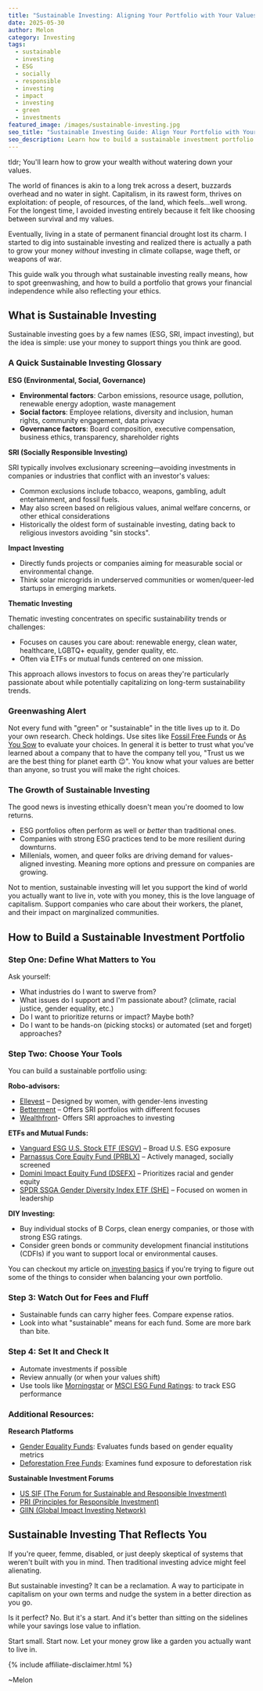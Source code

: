 ```yaml
---
title: "Sustainable Investing: Aligning Your Portfolio with Your Values"
date: 2025-05-30
author: Melon
category: Investing
tags:
  - sustainable
  - investing
  - ESG
  - socially
  - responsible
  - investing
  - impact
  - investing
  - green
  - investments
featured_image: /images/sustainable-investing.jpg
seo_title: "Sustainable Investing Guide: Align Your Portfolio with Your Values in 2025"
seo_description: Learn how to build a sustainable investment portfolio that generates returns while supporting environmental and social causes. Discover ESG, SRI, and impact investing strategies.
---
```


tldr; You'll learn how to grow your wealth without watering down your values.

The world of finances is akin to a long trek across a desert, buzzards overhead and no water in sight. Capitalism, in its rawest form, thrives on exploitation: of people, of resources, of the land, which feels...well wrong. For the longest time, I avoided investing entirely because it felt like choosing between survival and my values.

Eventually, living in a state of permanent financial drought lost its charm. I started to dig into sustainable investing and realized there is actually a path to grow your money _without_ investing in climate collapse, wage theft, or weapons of war.

This guide walk you through what sustainable investing really means, how to spot greenwashing, and how to build a portfolio that grows your financial independence while also reflecting your ethics.

## What is Sustainable Investing

Sustainable investing goes by a few names (ESG, SRI, impact investing), but the idea is simple: use your money to support things you think are good.

### A Quick Sustainable Investing Glossary

**ESG (Environmental, Social, Governance)**

- **Environmental factors**: Carbon emissions, resource usage, pollution, renewable energy adoption, waste management
- **Social factors**: Employee relations, diversity and inclusion, human rights, community engagement, data privacy
- **Governance factors**: Board composition, executive compensation, business ethics, transparency, shareholder rights

**SRI (Socially Responsible Investing)**

SRI typically involves exclusionary screening—avoiding investments in companies or industries that conflict with an investor's values:

- Common exclusions include tobacco, weapons, gambling, adult entertainment, and fossil fuels.
- May also screen based on religious values, animal welfare concerns, or other ethical considerations
- Historically the oldest form of sustainable investing, dating back to religious investors avoiding "sin stocks". 

**Impact Investing**

- Directly funds projects or companies aiming for measurable social or environmental change.
- Think solar microgrids in underserved communities or women/queer-led startups in emerging markets.

**Thematic Investing**

Thematic investing concentrates on specific sustainability trends or challenges:

- Focuses on causes you care about: renewable energy, clean water, healthcare, LGBTQ+ equality, gender quality, etc.
- Often via ETFs or mutual funds centered on one mission.

This approach allows investors to focus on areas they're particularly passionate about while potentially capitalizing on long-term sustainability trends.

### Greenwashing Alert

Not every fund with "green" or "sustainable" in the title lives up to it. Do your own research. Check holdings. Use sites like [Fossil Free Funds](https://fossilfreefunds.org/) or [As You Sow](https://www.asyousow.org/) to evaluate your choices. In general it is better to trust what you've learned about a company that to have the company tell you, "Trust us we are the best thing for planet earth 😉". You know what your values are better than anyone, so trust you will make the right choices.

<!-- AD PLACEMENT: sidebar-1 -->

### The Growth of Sustainable Investing

The good news is investing ethically doesn't mean you're doomed to low returns. 

- ESG portfolios often perform as well or _better_ than traditional ones.
- Companies with strong ESG practices tend to be more resilient during downturns.
- Millenials, women, and queer folks are driving demand for values-aligned investing. Meaning more options and pressure on companies are growing.

Not to mention, sustainable investing will let you support the kind of world you actually want to live in, vote with you money, this is the love language of capitalism. Support companies who care about their workers, the planet, and their impact on marginalized communities. 

## How to Build a Sustainable Investment Portfolio

### Step One: Define What Matters to You

Ask yourself:
- What industries do I want to swerve from?
- What issues do I support and I'm passionate about? (climate, racial justice, gender equality, etc.)
- Do I want to prioritize returns or impact? Maybe both?
- Do I want to be hands-on (picking stocks) or automated (set and forget) approaches?

### Step Two: Choose Your Tools

You can build a sustainable portfolio using:

**Robo-advisors:**

- [Ellevest](https://www.ellevest.com/) – Designed by women, with gender-lens investing
- [Betterment](https://www.betterment.com/) – Offers SRI portfolios with different focuses
- [Wealthfront](https://www.wealthfront.com/socially-responsible-investing)- Offers SRI approaches to investing

**ETFs and Mutual Funds:**

- [Vanguard ESG U.S. Stock ETF (ESGV)](https://investor.vanguard.com/investment-products/etfs/profile/esgv) – Broad U.S. ESG exposure
- [Parnassus Core Equity Fund (PRBLX)](https://www.parnassus.com/parnassus-mutual-funds/core-equity/investor-shares) – Actively managed, socially screened
- [Domini Impact Equity Fund (DSEFX)](https://www.domini.com/domini-funds/domini-impact-equity-fund) – Prioritizes racial and gender equity
- [SPDR SSGA Gender Diversity Index ETF (SHE)](https://www.ssga.com/us/en/intermediary/etfs/spdr-msci-usa-gender-diversity-etf-she) – Focused on women in leadership

**DIY Investing:**
- Buy individual stocks of B Corps, clean energy companies, or those with strong ESG ratings.
- Consider green bonds or community development financial institutions (CDFIs) if you want to support local or environmental causes.

You can checkout my article on[ investing basics](https://nectarflowfinance.com/) if you're trying to figure out some of the things to consider when balancing your own portfolio.

### Step 3: Watch Out for Fees and Fluff

- Sustainable funds can carry higher fees. Compare expense ratios.
- Look into what "sustainable" means for each fund. Some are more bark than bite.

### Step 4: Set It and Check It

- Automate investments if possible
- Review annually (or when your values shift)
- Use tools like [Morningstar](https://www.morningstar.com/) or [MSCI ESG Fund Ratings](https://www.msci.com/our-solutions/esg-investing/esg-fund-ratings): to track ESG performance

### Additional Resources:

**Research Platforms**
- [Gender Equality Funds](https://genderequalityfunds.org/): Evaluates funds based on gender equality metrics
- [Deforestation Free Funds](https://deforestationfreefunds.org/): Examines fund exposure to deforestation risk

**Sustainable Investment Forums**
- [US SIF (The Forum for Sustainable and Responsible Investment)](https://www.ussif.org/)
- [PRI (Principles for Responsible Investment)](https://www.unpri.org/)
- [GIIN (Global Impact Investing Network)](https://thegiin.org/)

## Sustainable Investing That Reflects You

If you're queer, femme, disabled, or just deeply skeptical of systems that weren't built with you in mind. Then traditional investing advice might feel alienating.

But sustainable investing? It can be a reclamation. A way to participate in capitalism on your own terms and nudge the system in a better direction as you go.

Is it perfect? No. But it's a start. And it's better than sitting on the sidelines while your savings lose value to inflation.

Start small. Start now. Let your money grow like a garden you actually want to live in.

{% include affiliate-disclaimer.html %}

~Melon